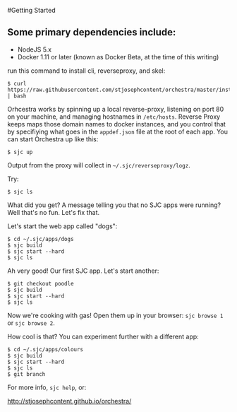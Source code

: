 #Getting Started

## Some primary dependencies include:
- NodeJS 5.x
- Docker 1.11 or later (known as Docker Beta, at the time of this writing)

run this command to install cli, reverseproxy, and skel:

````
$ curl https://raw.githubusercontent.com/stjosephcontent/orchestra/master/install.sh | bash
````

Orhcestra works by spinning up a local reverse-proxy, listening on port 80 on your machine, and managing hostnames in `/etc/hosts`. Reverse Proxy keeps maps those domain names to docker instances, and you control that by specifiying what goes in the `appdef.json` file at the root of each app. You can start Orchestra up like this:

```
$ sjc up
```

Output from the proxy will collect in `~/.sjc/reverseproxy/logz`.

Try: 

````
$ sjc ls
````

What did you get? A message telling you that no SJC apps were running? Well that's no fun. Let's fix that.

Let's start the web app called "dogs":

````
$ cd ~/.sjc/apps/dogs
$ sjc build
$ sjc start --hard
$ sjc ls
````

Ah very good! Our first SJC app. Let's start another:

```
$ git checkout poodle
$ sjc build
$ sjc start --hard
$ sjc ls
```

Now we're cooking with gas! Open them up in your browser: `sjc browse 1` or `sjc browse 2`.

How cool is that? You can experiment further with a different app:

```
$ cd ~/.sjc/apps/colours
$ sjc build
$ sjc start --hard
$ sjc ls
$ git branch
```

For more info, `sjc help`, or:

http://stjosephcontent.github.io/orchestra/
